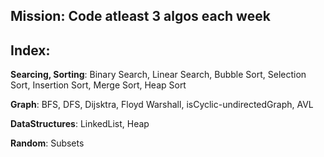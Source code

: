 ## Mission: Code atleast 3 algos each week

## Index:

**Searcing, Sorting**: Binary Search, Linear Search, Bubble Sort, Selection Sort, Insertion Sort, Merge Sort, Heap Sort

**Graph**: BFS, DFS, Dijsktra, Floyd Warshall, isCyclic-undirectedGraph, AVL

**DataStructures**: LinkedList, Heap

**Random**: Subsets
